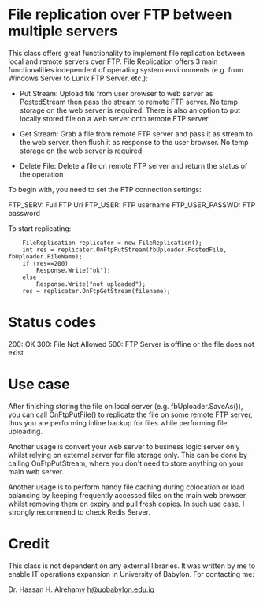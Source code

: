 # File replication over FTP between multiple servers
This class offers great functionality to implement file replication between local and remote servers over FTP. File Replication offers 3 main functionalities independent of operating system environments (e.g. from Windows Server to Lunix FTP Server, etc.):

- Put Stream: Upload file from user browser to web server as PostedStream then pass the stream to remote FTP server. No temp storage on the web server is required. There is also an option to put locally stored file on a web server onto remote FTP server.

- Get Stream: Grab a file from remote FTP server and pass it as stream to the web server, then flush it as response to the user browser. No temp storage on the web server is required

- Delete File: Delete a file on remote FTP server and return the status of the operation

To begin with, you need to set the FTP connection settings:

FTP_SERV: Full FTP Uri
FTP_USER: FTP username
FTP_USER_PASSWD: FTP password

To start replicating:

        FileReplication replicater = new FileReplication();
        int res = replicater.OnFtpPutStream(fbUploader.PostedFile, fbUploader.FileName);
        if (res==200)
            Response.Write("ok");
        else
            Response.Write("not uploaded");
        res = replicater.OnFtpGetStream(filename);
        
# Status codes
200: OK
300: File Not Allowed
500: FTP Server is offline or the file does not exist

# Use case
After finishing storing the file on local server (e.g. fbUploader.SaveAs()), you can call OnFtpPutFile() to replicate the file on some remote FTP server, thus you are performing inline backup for files while performing file uploading.

Another usage is convert your web server to business logic server only whilst relying on external server for file storage only. This can be done by calling OnFtpPutStream, where you don't need to store anything on your main web server.

Another usage is to perform handy file caching during colocation or load balancing by keeping frequently accessed files on the main web browser, whilst removing them on expiry and pull fresh copies. In such use case, I strongly recommend to check Redis Server.

# Credit
This class is not dependent on any external libraries. It was written by me to enable IT operations expansion in University of Babylon. For contacting me:

Dr. Hassan H. Alrehamy
h@uobabylon.edu.iq
